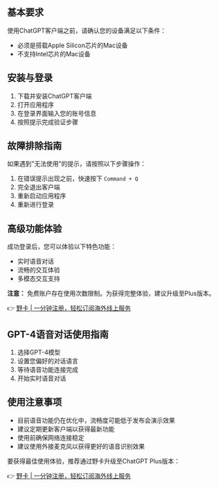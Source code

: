 ## **基本要求**

使用ChatGPT客户端之前，请确认您的设备满足以下条件：
- 必须是搭载Apple Silicon芯片的Mac设备
- 不支持Intel芯片的Mac设备

## **安装与登录**

1. 下载并安装ChatGPT客户端
2. 打开应用程序
3. 在登录界面输入您的账号信息
4. 按照提示完成验证步骤

## **故障排除指南**

如果遇到"无法使用"的提示，请按照以下步骤操作：
1. 在错误提示出现之前，快速按下 `Command + Q`
2. 完全退出客户端
3. 重新启动应用程序
4. 重新进行登录

## **高级功能体验**

成功登录后，您可以体验以下特色功能：
- 实时语音对话
- 流畅的交互体验
- 多模态交互支持

**注意：** 免费账户存在使用次数限制。为获得完整体验，建议升级至Plus版本。

👉 [野卡 | 一分钟注册，轻松订阅海外线上服务](https://bit.ly/bewildcard)

## **GPT-4语音对话使用指南**

1. 选择GPT-4模型
2. 设置您偏好的对话语言
3. 等待语音功能连接完成
4. 开始实时语音对话

## **使用注意事项**

- 目前语音功能仍在优化中，流畅度可能低于发布会演示效果
- 建议定期更新客户端以获得最新功能
- 使用前确保网络连接稳定
- 建议使用外接麦克风以获得更好的语音识别效果

要获得最佳使用体验，推荐通过野卡升级至ChatGPT Plus版本：

👉 [野卡 | 一分钟注册，轻松订阅海外线上服务](https://bit.ly/bewildcard)